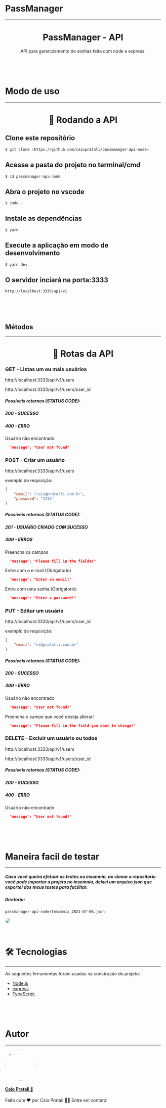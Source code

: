 # PassManager
---

<h1 align="center">PassManager - API</h1>
<p align="center">API para gerenciamento de senhas feita com node e express.</p>

<br>
<br>
<br>

# Modo de uso
---

<h1 align="center">🎲 Rodando a API </h1>

<h2>Clone este repositório</h2>

```bash
$ git clone <https://github.com/caiopratali/passmanager-api-node>
```


<h2>Acesse a pasta do projeto no terminal/cmd</h2>

```bash
$ cd passmanager-api-node
```


<h2>Abra o projeto no vscode</h2>

```bash
$ code .
```


<h2>Instale as dependências</h2>

```bash
$ yarn
```


<h2>Execute a aplicação em modo de desenvolvimento</h2>

```bash
$ yarn dev
```

<h2>O servidor inciará na porta:3333</h2>

```bash
http://localhost:3333/api/v1
```

<br>
<br>
<br>

## Métodos
---

<h1 align="center">🎲 Rotas da API </h1>


### GET - Listas um ou mais usuários

http://localhost:3333/api/v1/users

http://localhost:3333/api/v1/users/user_id


<h5>Possiveis retornos (STATUS CODE):</h5>
<h5>200 - SUCESSO</h5>

<h5>400 - ERRO</h5>
Usuário não encontrado

```json
  "message": "User not found"
```

### POST - Criar um usuário

http://localhost:3333/api/v1/users

exemplo de requisição:

```json
{
	"email": "caio@pratalli.com.br",
	"password": "1234"
}
```

<h5>Possiveis retornos (STATUS CODE):</h5>

<h5>201 - USUÁRIO CRIADO COM SUCESSO</h5>

<h5>400 - ERROS</h5>

Preencha os campos

```json
  "message": "Please fill in the fields!"
```
Entre com o e-mail (Obrigatorio)

```json
  "message": "Enter an email!"
```
Entre com uma senha (Obrigatorio)

```json
  "message": "Enter a password!"
```

### PUT - Editar um usuário

http://localhost:3333/api/v1/users/user_id	

exemplo de requisição:

```json
{
	"email": "oi@pratalli.com.br"
}
```

<h5>Possiveis retornos (STATUS CODE):</h5>
<h5>200 - SUCESSO</h5>

<h5>400 - ERRO</h5>
Usuário não encontrado

```json
  "message": "User not found!"
```

Preencha o campo que você deseja alterar!

```json
  "message": "Please fill in the field you want to change!"
```

### DELETE - Excluir um usuário ou todos

http://localhost:3333/api/v1/users

http://localhost:3333/api/v1/users/user_id

<h5>Possiveis retornos (STATUS CODE):</h5>
<h5>200 - SUCESSO</h5>

<h5>400 - ERRO</h5>
Usuário não encontrado

```json
  "message": "User not found!"
```

<br>
<br>
<br>

# Maneira facil de testar
---

<h5>Caso você queira efetuar os testes no insomnia, ao clonar o repositorio você pode importar o projeto no insomnia, deixei um arquivo json que exportei dos meus testes para facilitar.</h5>

<h5>Diretório:</h5>

```
passmanager-api-node/Insomnia_2021-07-06.json
```
<img style="border-radius: 10px;" src="https://lh3.googleusercontent.com/tun3GfY0fAu5o2US8b3iPfEcRSKg6Jn15rH73YOX-wXD0eH6B8ZxyS-QjT4KWP5Yx5tE9mgEaKDZIOqdSAFcSlqQHQqqApWoNEk3OTLFKirWZzqN1uFqaAXEbY_83hvVHseMtUj4chG8pRRhTZvzdOtuow1ecL9lbtsKuASZcl_DJvGQ6c3-qE9qGS5DdIg0XrVJohOCxQRb5IL_UDKRYr0VjbUIt6X5QerhtV9yW_eEj1rEVWTysGrcz5fKGBAViNlAejuktytZ5GBMPAJMr7u1SfVhdRz7qJIite1Pa2Dxy2cPfctvgpLFNDoW0avyplRL2mok4gMjAFOhsqUM53H7iMQ8p4XcmrQl69ztscLQP8K0BOl31ZmVo3XXxS6HUEERuLgAtTGp2JuP7kYVYf8_4KV3eqQhiJp7-DrdmTmrCvVNfrX0g75Ua9bxgygu25oDe70k8hnoF-yidF1KUmB18FDSMWniB6eyX-VrZTZMBcl2Y10y2c6Bpdo3r820KNCgiiSk22bIblSWPo1W6s4rDTbPYCq6QAZ6rTt2u_B1O_xcKL91zOcY66ZergjH7esFzKowqIPxBGjEOntHBOYLeICzCoAJieTJZ4z3syZ9c90xJwQBXvsUO_RnQTdatzBu9hOfYEhCi0F_NpwJjyM1tu9IFAKr_zppFdO69P-4DtxhoJAFylGV9ke9Yv4tjhQwNgUJ42nxVHLUfbhlEih7=w1362-h646-no?authuser=0"/>

<br>
<br>
<br>

# 🛠 Tecnologias
---

As seguintes ferramentas foram usadas na construção do projeto:

- [Node.js](https://nodejs.org/en/)
- [express](https://expressjs.com/pt-br/)
- [TypeScript](https://www.typescriptlang.org/)

<br>
<br>
<br>

# Autor

---

<a href="https://github.com/caiopratali">
 <img style="border-radius: 50%;" src="https://avatars.githubusercontent.com/u/10279814?v=4" width="100px;" alt=""/></a>

<a href="https://github.com/caiopratali"><h4>Caio Pratali 🚀</h4></a>



Feito com ❤️ por Caio Pratali 👋🏽 Entre em contato!